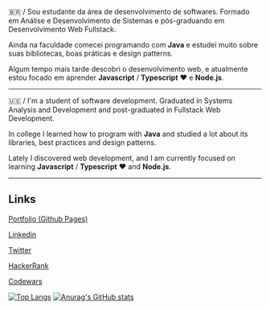 :brazil: / Sou estudante da área de desenvolvimento de softwares. Formado em Análise e Desenvolvimento de Sistemas e pós-graduando em Desenvolvimento Web Fullstack.

Ainda na faculdade comecei programando com **Java** e estudei muito sobre suas bibliotecas, boas práticas e design patterns.

Algum tempo mais tarde descobri o desenvolvimento web, e atualmente estou focado em aprender **Javascript** / **Typescript** ♥ e **Node.js**.

-------------------------------
:us: / I'm a student of software development. Graduated in Systems Analysis and Development and post-graduated in Fullstack Web Development.

In college I learned how to program with **Java** and studied a lot about its libraries, best practices and design patterns.

Lately I discovered web development, and I am currently focused on learning **Javascript** / **Typescript** ♥ and **Node.js**.

------------------------------

## Links
[Portfolio (Github Pages)](https://flwedu.github.io/)

[Linkedin](https://www.linkedin.com/in/edu-aquino/)

[Twitter](https://twitter.com/emprestavel)

[HackerRank](https://www.hackerrank.com/edutraquino)

[Codewars](https://www.codewars.com/users/flwedu)

[![Top Langs](https://github-readme-stats.vercel.app/api/top-langs/?username=flwedu)](https://github.com/anuraghazra/github-readme-stats)
[![Anurag's GitHub stats](https://github-readme-stats.vercel.app/api?username=flwedu)](https://github.com/anuraghazra/github-readme-stats)

